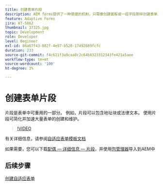 ```yaml
---
title: 创建表单片段
description: AEM forms提供了一种便捷的机制，只需像创建面板或一组字段那样创建表单片段一次，即可在自适应表单中重复使用。
feature: Adaptive Forms
jira: KT-5862
thumbnail: 37325.jpg
topic: Development
role: Developer
level: Beginner
exl-id: 86a67f43-882f-4e97-b528-17492689fcfc
duration: 233
source-git-commit: f4c621f3a9caa8c2c64b8323312343fe421a5aee
workflow-type: tm+mt
source-wordcount: '100'
ht-degree: 3%

---
```


# 创建表单片段

片段是表单中可重用的一部分。 例如，片段可以包含地址块或法律文本。 使用片段可简化并加速大量表单的创建和维护。


>[!VIDEO](https://video.tv.adobe.com/v/37325?quality=12&learn=on)



有关详细信息，请参阅[自适应表单模板文档](https://experienceleague.adobe.com/docs/experience-manager-65/forms/adaptive-forms-basic-authoring/adaptive-form-fragments.html)

如果需要，您可以下载[配偶 — 详细信息 — 片段](assets/spouse-details-fragment.zip)，并使用[包管理器](http://localhost:4502/crx/packmgr/index.jsp)导入到AEM中

## 后续步骤

[创建自适应表单](./create-adaptive-form.md)
